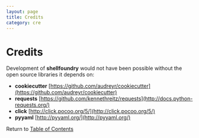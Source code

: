 ```yaml
---
layout: page
title: Credits
category: cre
---
```


# Credits

Development of **shellfoundry** would not have been possible without the open source libraries it depends on:

- **cookiecutter** [https://github.com/audreyr/cookiecutter](https://github.com/audreyr/cookiecutter)
- **requests** [https://github.com/kennethreitz/requests](http://docs.python-requests.org/)
- **click** [http://click.pocoo.org/5/](http://click.pocoo.org/5/)
- **pyyaml** [http://pyyaml.org/](http://pyyaml.org/)

Return to [Table of Contents](readme.md)
